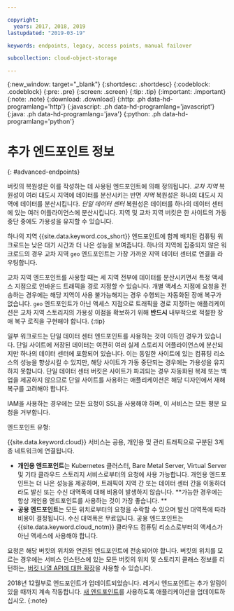 ```yaml
---

copyright:
  years: 2017, 2018, 2019
lastupdated: "2019-03-19"

keywords: endpoints, legacy, access points, manual failover

subcollection: cloud-object-storage

---
```

{:new_window: target="_blank"}
{:shortdesc: .shortdesc}
{:codeblock: .codeblock}
{:pre: .pre}
{:screen: .screen}
{:tip: .tip}
{:important: .important}
{:note: .note}
{:download: .download} 
{:http: .ph data-hd-programlang='http'} 
{:javascript: .ph data-hd-programlang='javascript'} 
{:java: .ph data-hd-programlang='java'} 
{:python: .ph data-hd-programlang='python'}

# 추가 엔드포인트 정보
{: #advanced-endpoints}

버킷의 복원성은 이를 작성하는 데 사용된 엔드포인트에 의해 정의됩니다. _교차 지역_ 복원성이 여러 대도시 지역에 데이터를 분산시키는 반면 _지역_ 복원성은 하나의 대도시 지역에 데이터를 분산시킵니다. _단일 데이터 센터_ 복원성은 데이터를 하나의 데이터 센터에 있는 여러 어플라이언스에 분산시킵니다. 지역 및 교차 지역 버킷은 한 사이트의 가동 중단 중에도 가용성을 유지할 수 있습니다. 

하나의 지역 {{site.data.keyword.cos_short}} 엔드포인트에 함께 배치된 컴퓨팅 워크로드는 낮은 대기 시간과 더 나은 성능을 보여줍니다. 하나의 지역에 집중되지 않은 워크로드의 경우 교차 지역 `geo` 엔드포인트는 가장 가까운 지역 데이터 센터로 연결을 라우팅합니다. 

교차 지역 엔드포인트를 사용할 때는 세 지역 전부에 데이터를 분산시키면서 특정 액세스 지점으로 인바운드 트래픽을 경로 지정할 수 있습니다. 개별 액세스 지점에 요청을 전송하는 경우에는 해당 지역이 사용 불가능해지는 경우 수행되는 자동화된 장애 복구가 없습니다. `geo` 엔드포인트가 아닌 액세스 지점으로 트래픽을 경로 지정하는 애플리케이션은 교차 지역 스토리지의 가용성 이점을 확보하기 위해 **반드시** 내부적으로 적절한 장애 복구 로직을 구현해야 합니다.
{:tip}

일부 워크로드는 단일 데이터 센터 엔드포인트를 사용하는 것이 이득인 경우가 있습니다. 단일 사이트에 저장된 데이터는 여전히 여러 실제 스토리지 어플라이언스에 분산되지만 하나의 데이터 센터에 포함되어 있습니다. 이는 동일한 사이트에 있는 컴퓨팅 리소스의 성능을 향상시킬 수 있지만, 해당 사이트가 가동 중단되는 경우에는 가용성을 유지하지 못합니다. 단일 데이터 센터 버킷은 사이트가 파괴되는 경우 자동화된 복제 또는 백업을 제공하지 않으므로 단일 사이트를 사용하는 애플리케이션은 해당 디자인에서 재해 복구를 고려해야 합니다. 

IAM을 사용하는 경우에는 모든 요청이 SSL을 사용해야 하며, 이 서비스는 모든 평문 요청을 거부합니다. 

엔드포인트 유형:

{{site.data.keyword.cloud}} 서비스는 공용, 개인용 및 관리 트래픽으로 구분된 3계층 네트워크에 연결됩니다. 

* **개인용 엔드포인트**는 Kubernetes 클러스터, Bare Metal Server, Virtual Server 및 기타 클라우드 스토리지 서비스로부터의 요청에 사용 가능합니다. 개인용 엔드포인트는 더 나은 성능을 제공하며, 트래픽이 지역 간 또는 데이터 센터 간을 이동하더라도 발신 또는 수신 대역폭에 대해 비용이 발생하지 않습니다. **가능한 경우에는 항상 개인용 엔드포인트를 사용하는 것이 가장 좋습니다. **
* **공용 엔드포인트**는 모든 위치로부터의 요청을 수락할 수 있으며 발신 대역폭에 따라 비용이 결정됩니다. 수신 대역폭은 무료입니다. 공용 엔드포인트는 {{site.data.keyword.cloud_notm}} 클라우드 컴퓨팅 리소스로부터의 액세스가 아닌 액세스에 사용해야 합니다.  

요청은 해당 버킷의 위치와 연관된 엔드포인트에 전송되어야 합니다. 버킷의 위치를 모르는 경우에는 서비스 인스턴스에 있는 모든 버킷의 위치 및 스토리지 클래스 정보를 리턴하는, [버킷 나열 API에 대한 확장](/docs/services/cloud-object-storage/api-reference?topic=cloud-object-storage-compatibility-api-bucket-operations#compatibility-api-list-buckets-extended)을 사용할 수 있습니다. 

2018년 12월부로 엔드포인트가 업데이트되었습니다. 레거시 엔드포인트는 추가 알림이 있을 때까지 계속 작동합니다. [새 엔드포인트](https://control.cloud-object-storage.cloud.ibm.com/v2/endpoints)를 사용하도록 애플리케이션을 업데이트하십시오.
{:note}
